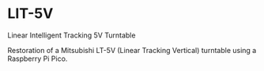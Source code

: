 # LIT-5V
Linear Intelligent Tracking 5V Turntable

Restoration of a Mitsubishi LT-5V (Linear Tracking Vertical) turntable using a Raspberry Pi Pico.
